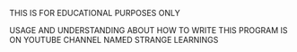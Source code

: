 THIS IS FOR EDUCATIONAL PURPOSES ONLY

USAGE AND UNDERSTANDING ABOUT HOW TO WRITE THIS PROGRAM IS ON YOUTUBE CHANNEL NAMED STRANGE LEARNINGS
